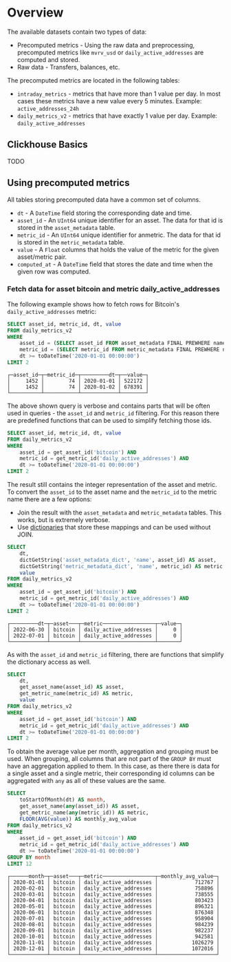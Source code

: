 # Overview

The available datasets contain two types of data:
- Precomputed metrics - Using the raw data and preprocessing, precomputed
  metrics like `mvrv_usd` or `daily_active_addresses` are computed and stored.
- Raw data - Transfers, balances, etc.

The precomputed metrics are located in the following tables:
- `intraday_metrics` - metrics that have more than 1 value per day. In most
  cases these metrics have a new value every 5 minutes. Example:
  `active_addresses_24h`
- `daily_metrics_v2` - metrics that have exactly 1 value per day. Example:
  `daily_active_addresses`

## Clickhouse Basics

TODO

## Using precomputed metrics

All tables storing precomputed data have a common set of columns.
- `dt` - A `DateTime`  field storing the corresponding date and time.
- `asset_id` - An `UInt64` unique identifier for an asset. The data for that id
  is stored in the `asset_metadata` table.
- `metric_id` - An `UInt64` unique identifier for anmetric. The data for that id
  is stored in the `metric_metadata` table.
- `value` - A `Float` columns that holds the value of the metric for the given
  asset/metric pair.
- `computed_at` - A `DateTime` field that stores the date and time when the
  given row was computed.

### Fetch data for asset bitcoin and metric **daily_active_addresses**

The following example shows how to fetch rows for Bitcoin's
`daily_active_addresses` metric:
```sql
SELECT asset_id, metric_id, dt, value
FROM daily_metrics_v2
WHERE
    asset_id = (SELECT asset_id FROM asset_metadata FINAL PREWHERE name = 'bitcoin' LIMIT 1) AND
    metric_id = (SELECT metric_id FROM metric_metadata FINAL PREWHERE name = 'daily_active_addresses' LIMIT 1) AND
    dt >= toDateTime('2020-01-01 00:00:00')
LIMIT 2
```

```
┌─asset_id─┬─metric_id─┬─────────dt─┬──value─┐
│     1452 │        74 │ 2020-01-01 │ 522172 │
│     1452 │        74 │ 2020-01-02 │ 678391 │
└──────────┴───────────┴────────────┴────────┘
```

The above shown query is verbose and contains parts that will be often used in
queries - the `asset_id` and `metric_id` filtering. For this reason there are
predefined functions that can be used to simplify fetching those ids.

```sql
SELECT asset_id, metric_id, dt, value
FROM daily_metrics_v2
WHERE
    asset_id = get_asset_id('bitcoin') AND
    metric_id = get_metric_id('daily_active_addresses') AND
    dt >= toDateTime('2020-01-01 00:00:00')
LIMIT 2
```

The result still contains the integer representation of the asset and metric. To
convert the `asset_id` to the asset name and the `metric_id` to the metric name
there are a few options:
- Join the result with the `asset_metadata` and `metric_metadata` tables. This
  works, but is extremely verbose.
- Use
  [dictionaries](https://clickhouse.com/docs/en/sql-reference/dictionaries/external-dictionaries/external-dicts)
  that store these mappings and can be used without JOIN.

```sql
SELECT
    dt,
    dictGetString('asset_metadata_dict', 'name', asset_id) AS asset,
    dictGetString('metric_metadata_dict', 'name', metric_id) AS metric,
    value
FROM daily_metrics_v2
WHERE
    asset_id = get_asset_id('bitcoin') AND
    metric_id = get_metric_id('daily_active_addresses') AND
    dt >= toDateTime('2020-01-01 00:00:00')
LIMIT 2
```

```
┌─────────dt─┬─asset───┬─metric─────────────────┬─value─┐
│ 2022-06-30 │ bitcoin │ daily_active_addresses │     0 │
│ 2022-07-01 │ bitcoin │ daily_active_addresses │     0 │
└────────────┴─────────┴────────────────────────┴───────┘
```

As with the `asset_id` and `metric_id` filtering, there are functions that
simplify the dictionary access as well.

```sql
SELECT
    dt,
    get_asset_name(asset_id) AS asset,
    get_metric_name(metric_id) AS metric,
    value
FROM daily_metrics_v2
WHERE
    asset_id = get_asset_id('bitcoin') AND
    metric_id = get_metric_id('daily_active_addresses') AND
    dt >= toDateTime('2020-01-01 00:00:00')
LIMIT 2
```

To obtain the average value per month, aggregation and grouping must be used.
When grouping, all columns that are not part of the `GROUP BY` must have an
aggregation applied to them. In this case, as there there is data for a single
asset and a single metric, their corresponding id columns can be aggregated with
`any` as all of these values are the same.

```sql
SELECT
    toStartOfMonth(dt) AS month,
    get_asset_name(any(asset_id)) AS asset,
    get_metric_name(any(metric_id)) AS metric,
    FLOOR(AVG(value)) AS monthly_avg_value
FROM daily_metrics_v2
WHERE
    asset_id = get_asset_id('bitcoin') AND
    metric_id = get_metric_id('daily_active_addresses') AND
    dt >= toDateTime('2020-01-01 00:00:00')
GROUP BY month
LIMIT 12
```

```
┌──────month─┬─asset───┬─metric─────────────────┬─monthly_avg_value─┐
│ 2020-01-01 │ bitcoin │ daily_active_addresses │            712767 │
│ 2020-02-01 │ bitcoin │ daily_active_addresses │            758896 │
│ 2020-03-01 │ bitcoin │ daily_active_addresses │            738555 │
│ 2020-04-01 │ bitcoin │ daily_active_addresses │            803423 │
│ 2020-05-01 │ bitcoin │ daily_active_addresses │            896321 │
│ 2020-06-01 │ bitcoin │ daily_active_addresses │            876348 │
│ 2020-07-01 │ bitcoin │ daily_active_addresses │            958904 │
│ 2020-08-01 │ bitcoin │ daily_active_addresses │            984239 │
│ 2020-09-01 │ bitcoin │ daily_active_addresses │            982237 │
│ 2020-10-01 │ bitcoin │ daily_active_addresses │            942581 │
│ 2020-11-01 │ bitcoin │ daily_active_addresses │           1026279 │
│ 2020-12-01 │ bitcoin │ daily_active_addresses │           1072016 │
└────────────┴─────────┴────────────────────────┴───────────────────┘
```